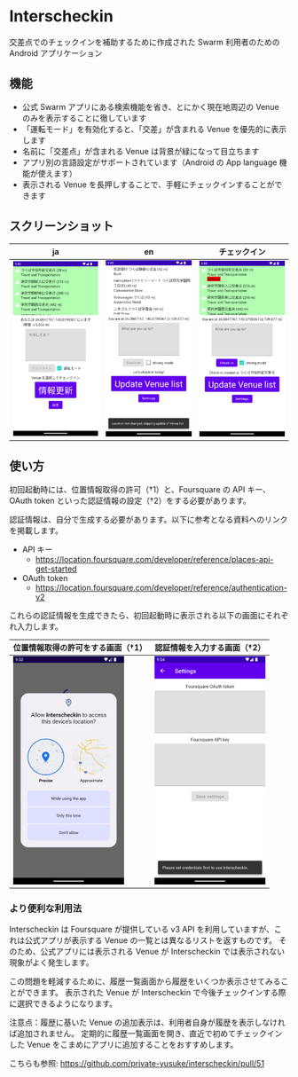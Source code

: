 # Interscheckin

交差点でのチェックインを補助するために作成された Swarm 利用者のための Android アプリケーション

## 機能

* 公式 Swarm アプリにある検索機能を省き、とにかく現在地周辺の Venue のみを表示することに徹しています
* 「運転モード」を有効化すると、「交差」が含まれる Venue を優先的に表示します
* 名前に「交差点」が含まれる Venue は背景が緑になって目立ちます
* アプリ別の言語設定がサポートされています（Android の App language 機能が使えます）
* 表示される Venue を長押しすることで、手軽にチェックインすることができます

## スクリーンショット

| ja  | en  | チェックイン |
| --- | --- | ---        |
| <img width="200" src="README.md.assets/screenshot_main_ja.png"> | <img width="200" src="README.md.assets/screenshot_main_en.png"> | <img width="200" src="README.md.assets/screenshot_main_checkin_created.png"> |

## 使い方

初回起動時には、位置情報取得の許可（†1）と、Foursquare の API キー、OAuth token といった認証情報の設定（†2）をする必要があります。

認証情報は、自分で生成する必要があります。以下に参考となる資料へのリンクを掲載します。

* API キー
    * https://location.foursquare.com/developer/reference/places-api-get-started
* OAuth token
    * https://location.foursquare.com/developer/reference/authentication-v2

これらの認証情報を生成できたら、初回起動時に表示される以下の画面にそれぞれ入力します。

| 位置情報取得の許可をする画面（†1） | 認証情報を入力する画面（†2） |
| --- | --- |
| <img width="200" src="README.md.assets/screenshot_location_request.png"> | <img width="200" src="README.md.assets/screenshot_set_credentials_first.png"> |

### より便利な利用法

Interscheckin は Foursquare が提供している v3 API を利用していますが、これは公式アプリが表示する Venue の一覧とは異なるリストを返すものです。
そのため、公式アプリには表示される Venue が Interscheckin では表示されない現象がよく発生します。

この問題を軽減するために、履歴一覧画面から履歴をいくつか表示させてみることができます。 
表示された Venue が Interscheckin で今後チェックインする際に選択できるようになります。

注意点：履歴に基いた Venue の追加表示は、利用者自身が履歴を表示しなければ追加されません。
定期的に履歴一覧画面を開き、直近で初めてチェックインした Venue をこまめにアプリに追加することをおすすめします。

こちらも参照: https://github.com/private-yusuke/interscheckin/pull/51